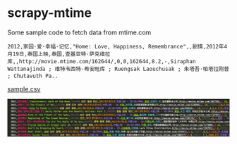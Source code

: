 # scrapy-mtime

Some sample code to fetch data from mtime.com

```
2012,家园·爱·幸福·记忆,"Home: Love, Happiness, Remembrance",,剧情,2012年4月19日,泰国上映,泰国,查基亚特·萨克维拉库,,http://movie.mtime.com/162644/,0,0,162644,8.2,-,Siraphan Wattanajinda ; 维特韦西特·希安旺库 ; Ruengsak Laouchusak ; 朱塔吾·帕塔拉刚普 ; Chutavuth Pa..
```

[sample.csv](./sample.csv)

![](./art/sample.png)
